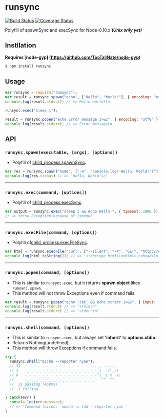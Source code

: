 runsync 
=======
[![Build Status](https://travis-ci.org/norahiko/runsync.svg?branch=master)](https://travis-ci.org/norahiko/runsync)
[![Coverage Status](https://coveralls.io/repos/norahiko/runsync/badge.png?branch=master)](https://coveralls.io/r/norahiko/runsync?branch=master)

Polyfill of spawnSync and execSync for Node-0.10.x ***(Unix only yet)***


## Instllation
**Requires [node-gyp] (https://github.com/TooTallNate/node-gyp)**
```sh
$ npm install runsync
```


## Usage
```js
var runsync = require("runsync");
var result = runsync.spawn("echo", ["Hello", "World!"], { encoding: "utf8" });
console.log(result.stdout); // => Hello world!\n

runsync.exec("sleep 1");

result = runsync.popen("echo Error message 1>&2", { encoding: "utf8" });
console.log(result.stderr); // => Error message\n
```


## API

### `runsync.spawn(executable, [args], [options])`
* Polyfill of [child_process.spawnSync](http://nodejs.org/dist/v0.11.13/docs/api/child_process.html#child_process_child_process_spawnsync_command_args_options).

```js
var res = runsync.spawn("node", ["-e", "console.log('Hello, World!')"], { encoding: "utf8" });
console.log(res.stdout) // => 'Hello, World!\n'
```
-----

### `runsync.exec(command, [options])`
* Polyfill of [child_process.execSync](http://nodejs.org/dist/v0.11.13/docs/api/child_process.html#child_process_child_process_execsync_command_options).

```js
var output = runsync.exec("sleep 3 && echo Hello!", { timeout: 1000 });
// => throw Exception because of timeout
```

-----
### `runsync.execFile(command, [options])`
* Polyfill of[child_process.execFileSync](http://nodejs.org/dist/v0.11.13/docs/api/child_process.html#child_process_child_process_execfilesync_command_args_options).

```js
var html = runsync.execFile("curl", ["--silent", "-X", "GET", "http://example.com"]);
console.log(html.toString()); // => '<!doctype html>\n<html>\n<head>\n ...'
```

-----

### `runsync.popen(command, [options])`
* This is similar to `runsync.exec`, but it returns **spawn object** likes `runsync.spawn`.
* This method will not throw Exceptions even if command fails.

```js
var result = runsync.popen("echo `cat` && echo strerr 1>&2", { input: "stdin", encoding: "utf8" });
console.log(result.stdout) // => "stdin\n"
console.log(result.stderr) // => "stderr\n"
```
-----

### `runsync.shell(command, [options])`
* This is similar to `runsync.exec`, but always set **'inherit'** to **options.stdio**.
* Returns Nothing(undefined).
* This method will throw Exceptions if command fails.

```js
try {
  runsync.shell("mocha --reporter nyan");
  // 31  -_-_-_-_-_-_-_-_-_-_-_-_-_-_-_-_-_,------,
  // 1   -_-_-_-_-_-_-_-_-_-_-_-_-_-_-_-_-_|   /\_/\ 
  // 0   -_-_-_-_-_-_-_-_-_-_-_-_-_-_-_-_-^|__( x .x) 
  //     -_-_-_-_-_-_-_-_-_-_-_-_-_-_-_-_-  ""  "" 
  //  31 passing (468ms)
  //  1 failing

} catch(err) {
  console.log(err.message);
  // => 'Command failed: `mocha -u tdd --reporter nyan`'
}
```
